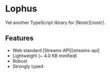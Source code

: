 # Lophus

Yet another TypeScript library for [Nostr][nostr].

## Features

- Web standard [Streams API][streams-api]
- Lightweight (~ 4.0 KB minified)
- Robust
- Strongly typed
